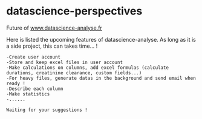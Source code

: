# datascience-perspectives

Future of www.datascience-analyse.fr

Here is listed the upcoming features of datascience-analyse. As long as it is a side project, this can takes time... !

	-Create user account
	-Store and keep excel files in user account
	-Make calculations on columns, add excel formulas (calculate durations, creatinine clearance, custom fields...)
	-For heavy files, generate datas in the background and send email when ready !
	-Describe each column
	-Make statistics
	-......
	
	Waiting for your suggestions !
